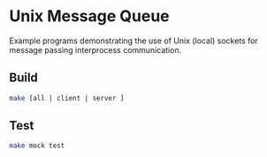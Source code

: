# Unix Message Queue

Example programs demonstrating the use of Unix (local) sockets for message
passing interprocess communication.

## Build

```sh
make [all | client | server ]
```

## Test

```sh
make mock test
```
